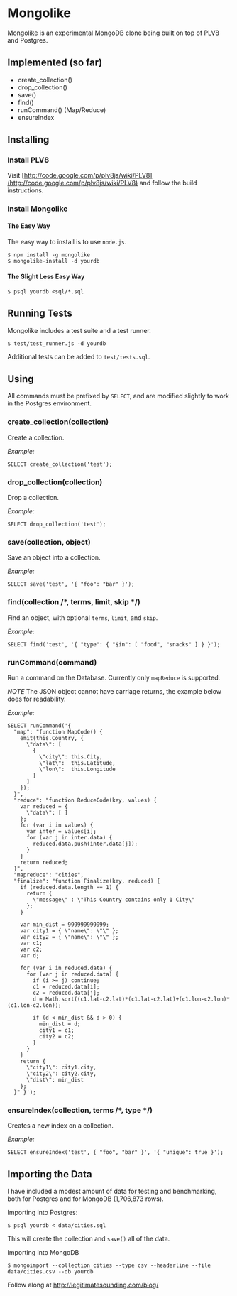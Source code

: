 # Mongolike

Mongolike is an experimental MongoDB clone being built on top of PLV8 and Postgres.

## Implemented (so far)

* create_collection()
* drop_collection()
* save()
* find()
* runCommand() (Map/Reduce)
* ensureIndex

## Installing

### Install PLV8

Visit [http://code.google.com/p/plv8js/wiki/PLV8](http://code.google.com/p/plv8js/wiki/PLV8) and follow the build instructions.

### Install Mongolike

#### The Easy Way

The easy way to install is to use `node.js`.

    $ npm install -g mongolike
    $ mongolike-install -d yourdb

#### The Slight Less Easy Way

    $ psql yourdb <sql/*.sql

## Running Tests

Mongolike includes a test suite and a test runner.

    $ test/test_runner.js -d yourdb

Additional tests can be added to `test/tests.sql`.

## Using

All commands must be prefixed by `SELECT`, and are modified slightly to work in the Postgres environment.

### create_collection(collection)

Create a collection.

_Example:_

    SELECT create_collection('test');

### drop_collection(collection)

Drop a collection.

_Example:_

    SELECT drop_collection('test');

### save(collection, object)

Save an object into a collection.

_Example:_

    SELECT save('test', '{ "foo": "bar" }');

### find(collection /*, terms, limit, skip */)

Find an object, with optional `terms`, `limit`, and `skip`.

_Example:_

    SELECT find('test', '{ "type": { "$in": [ "food", "snacks" ] } }');

### runCommand(command)

Run a command on the Database.  Currently only `mapReduce` is supported.

*NOTE* The JSON object cannot have carriage returns, the example below does for readability.

_Example:_

    SELECT runCommand('{
      "map": "function MapCode() {
        emit(this.Country, {
          \"data\": [
            {
              \"city\": this.City, 
              \"lat\":  this.Latitude, 
              \"lon\":  this.Longitude
            }
          ]
        });
      }",
      "reduce": "function ReduceCode(key, values) {
        var reduced = {
          \"data\": [ ]
        };
        for (var i in values) {
          var inter = values[i];
          for (var j in inter.data) {
            reduced.data.push(inter.data[j]);
          }
        }
        return reduced;
      }",
      "mapreduce": "cities",
      "finalize": "function Finalize(key, reduced) {
        if (reduced.data.length == 1) {
          return {
            \"message\" : \"This Country contains only 1 City\"
          };
        }
    
        var min_dist = 999999999999;
        var city1 = { \"name\": \"\" };
        var city2 = { \"name\": \"\" };
        var c1;
        var c2;
        var d;
    
        for (var i in reduced.data) {
          for (var j in reduced.data) {
            if (i >= j) continue;
            c1 = reduced.data[i];
            c2 = reduced.data[j];
            d = Math.sqrt((c1.lat-c2.lat)*(c1.lat-c2.lat)+(c1.lon-c2.lon)*(c1.lon-c2.lon));
    
            if (d < min_dist && d > 0) {
              min_dist = d;
              city1 = c1;
              city2 = c2;
            }
          }
        }
        return {
          \"city1\": city1.city,
          \"city2\": city2.city,
          \"dist\": min_dist
        };
      }" }');

### ensureIndex(collection, terms /*, type */)

Creates a new index on a collection.

_Example:_

    SELECT ensureIndex('test', { "foo", "bar" }', '{ "unique": true }');

## Importing the Data

I have included a modest amount of data for testing and benchmarking, both for Postgres and for MongoDB (1,706,873 rows).

Importing into Postgres:

    $ psql yourdb < data/cities.sql

This will create the collection and `save()` all of the data.

Importing into MongoDB

    $ mongoimport --collection cities --type csv --headerline --file data/cities.csv --db yourdb


Follow along at http://legitimatesounding.com/blog/
